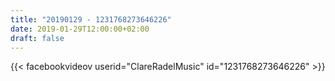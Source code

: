 ```yaml
---
title: "20190129 - 1231768273646226"
date: 2019-01-29T12:00:00+02:00
draft: false
---
```


{{< facebookvideov userid="ClareRadelMusic" id="1231768273646226" >}}